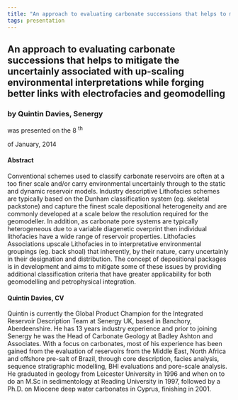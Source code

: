 ```yaml
---
title: "An approach to evaluating carbonate successions that helps to mitigate the uncertainly associated with up-scaling environmental interpretations while forging better links with electrofacies and geomodelling"
tags: presentation 
---
```



		
<h2>
An approach to evaluating carbonate successions that helps to mitigate the uncertainly associated with up-scaling environmental interpretations while forging better links with electrofacies and geomodelling
</h2>

 



		
<h3>
by Quintin Davies, Senergy
</h3>

 



 
<p>
was presented on the 8
<sup>
th
</sup>

 of January, 2014
</p>

	

 
<h4>
Abstract
</h4>



		

		
<p>
Conventional schemes used to classify carbonate reservoirs are often at a too finer scale and/or carry environmental uncertainly through to the static and dynamic reservoir models.  Industry descriptive Lithofacies schemes are typically based on the Dunham classification system (eg. skeletal packstone) and capture the finest scale depositional heterogeneity and are commonly developed at a scale below the resolution required for the geomodeller.  In addition, as carbonate pore systems are typically heterogeneous due to a variable diagenetic overprint then individual lithofacies have a wide range of reservoir properties.   Lithofacies Associations  upscale Lithofacies in to interpretative environmental groupings (eg. back shoal) that inherently, by their nature, carry uncertainly in their designation and distribution.  The concept of depositional packages is in development and aims to mitigate some of these issues by providing additional classification criteria that have greater applicability for both geomodelling and petrophysical integration. 
</p>





		
<h4>
Quintin Davies, CV
</h4>





		
<p>
Quintin is currently the Global Product Champion for the Integrated Reservoir Description Team at Senergy UK, based in Banchory, Aberdeenshire.  He has 13 years industry experience and prior to joining Senergy he was the Head of Carbonate Geology at Badley Ashton and Associates.   With a focus on carbonates, most of his experience has been gained from the evaluation of reservoirs from the Middle East, North Africa and offshore pre-salt of Brazil, through core description, facies analysis, sequence stratigraphic modelling, BHI evaluations and pore-scale analysis.  He  graduated in geology from Leicester University in 1996 and when on to do an M.Sc in sedimentology at Reading University in 1997, followed by a Ph.D. on Miocene deep water carbonates in Cyprus, finishing in 2001.
</p>



 	     

	

